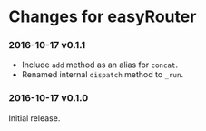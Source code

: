 # Changes for easyRouter

### 2016-10-17 v0.1.1

- Include `add` method as an alias for `concat`.
- Renamed internal `dispatch` method to `_run`.

### 2016-10-17 v0.1.0

Initial release.
